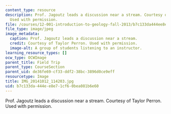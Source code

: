 ```yaml
---
content_type: resource
description: Prof. Jagoutz leads a discussion near a stream. Courtesy of Taylor Perron.
  Used with permission.
file: /courses/12-001-introduction-to-geology-fall-2013/b7c133da444ee8e71cf60bea081b6e60_IMG_20141012_114203.jpg
file_type: image/jpeg
image_metadata:
  caption: Prof. Jagoutz leads a discussion near a stream.
  credit: Courtesy of Taylor Perron. Used with permission.
  image-alt: A group of students listening to an instructor.
learning_resource_types: []
ocw_type: OCWImage
parent_title: Field Trip
parent_type: CourseSection
parent_uid: de36fe69-cf33-ddf2-38bc-3896d0ce9eff
resourcetype: Image
title: IMG_20141012_114203.jpg
uid: b7c133da-444e-e8e7-1cf6-0bea081b6e60
---
```

Prof. Jagoutz leads a discussion near a stream. Courtesy of Taylor Perron. Used with permission.

